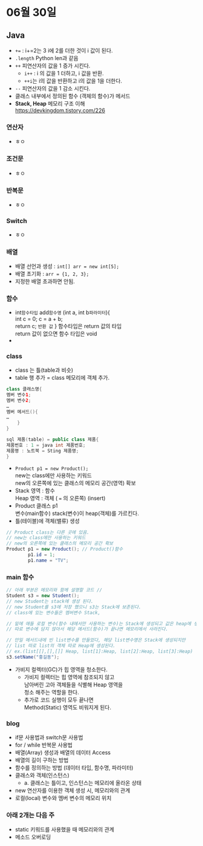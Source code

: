 # 06월 30일
## Java 
- `+=` : i+=2는 3 i에 2를 더한 것이 i 값이 된다.
- `.length` Python len과 같음
- `++` 피연산자의 값을 1 증가 시킨다.
  - `i++` : i 의 값을 1 더하고, i 값을 반환.
  - `++i`는 i의 값을 반환하고 i의 값을 1을 더한다.
- `--` 피연산자의 값을 1 감소 시킨다.
- 클래스 내부에서 정의된 함수 (객체의 함수)가 메서드
- **Stack, Heap** 메모리 구조 이해  
https://devkingdom.tistory.com/226


### 연산자
- ㅎㅇ

### 조건문
- ㅎㅇ

### 반복문
- ㅎㅇ

### Switch
- ㅎㅇ

### 배열
- 배열 선언과 생성 : `int[] arr = new int[5];`
- 배열 초기화 : `arr = {1, 2, 3};`
- 지정한 배열 초과하면 안됨. 

### 함수
- int`함수타입` add`함수명` (int a, int b`파라미터`){  
int c = 0;
c = a + b;  
return c; `반환 값` } 함수타입은 return 값의 타입  
return 값이 없으면 함수 타입은 void
- 

### class 
- class 는 틀(table과 비슷)
- table 행 추가 = class 메모리에 객체 추가.
```Java
class 클래스명{
멤버 변수1;
멤버 변수2;
…
멤버 메서드(){
…
    }
}

sql 제품(table) = public class 제품{ 
제품번호 : 1 = java int 제품번호;  
제품명 : 노트북 = Sting 제품명;
}
```
- `Product p1 = new Product();`  
new는 class에만 사용하는 키워드  
new의 오른쪽에 있는 클래스의 메모리 공간(영역) 확보
- Stack 영역 : 함수  
Heap 영역 : 객체 ( `=` 의 오른쪽) (insert)
- Product 클래스 p1  
변수(main함수) stack(변수)이 heap(객체)를 가르킨다.
- 틀(테이블)에 객체(밸류) 생성
```java
// Product class는 다른 곳에 있음. 
// new는 class에만 사용하는 키워드  
// new의 오른쪽에 있는 클래스의 메모리 공간 확보
Product p1 = new Product(); // Product()함수
		p1.id = 1;
		p1.name = "TV";
```

### main 함수
```java
// 아래 부분은 메모리와 함께 설명할 코드 //
Student s3 = new Student();
// new Student는 stack에 생성 된다.
// new Student를 s3에 저장 했으니 s3는 Stack에 보존된다.
// class에 있는 변수들은 멤버변수 Stack, 

// 밑에 애들 로컬 변수(함수 내에서만 사용하는 변수)는 Stack에 생성되고 값은 heap에 생성되지만
// 따로 변수에 담지 않아서 해당 메서드(함수)가 끝나면 메모리에서 사라진다.

// 만일 메서드내에 빈 list변수를 만들었다, 해당 list변수명은 Stack에 생성되지만
// list 따로 list의 객체 따로 Heap에 생성된다.
// ex.(list[[],[],[]] Heap, list[1]:Heap, list[2]:Heap, list[3]:Heap) 
s3.setName("홍길동"); 
```
- 가비지 컬렉터(GC)가 힙 영역을 청소한다.
  - 가비지 컬렉터는 힙 영역에 참조되지 않고   
남아버린 고아 객체들을 식별해 Heap 영역을  
청소 해주는 역할을 한다.  
  - 추가로 코드 실행이 모두 끝나면  
Method(Static) 영역도 비워지게 된다.

### blog
- if문 사용법과 switch문 사용법
- for / while 반복문 사용법
- 배열(Array) 생성과 배열의 데이터 Access
- 배열의 길이 구하는 방법
- 함수를 정의하는 방법 (데이터 타입, 함수명, 파라미터)
- 클래스와 객체(인스턴스)
  - a. 클래스는 틀이고, 인스턴스는 메모리에 올라온 상태
- new 연산자를 이용한 객체 생성 시, 메모리와의 관계
- 로컬(local) 변수와 멤버 변수의 메모리 위치
### 아래 2개는 다음 주
- static 키워드를 사용했을 때 메모리와의 관계
- 메소드 오버로딩